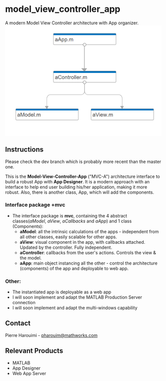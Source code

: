 # model_view_controller_app
A modern Model View Controller architecture with App organizer.
![](https://github.com/bamby1313/model_view_controller/blob/main/DependencyAnalysis.JPG)

## Instructions
Please check the dev branch which is probably more recent than the master one.

This is the **Model-View-Controller-App** ("MVC-A") architecture interface to build a robust App with **App Designer**.
It is a modern approach with an interface to help end user building his/her application, making it more robust.
Also, there is another class, App, which will add the components.  

### Interface package +mvc  
* The interface package is **mvc**, containing the 4 abstract classes(*aModel*, *aView*, *aCallbacks* and *aApp*) and 1 class (Components):  
  - **aModel**: all the intrinsic calculations of the apps - independent from all other classes, easily scalable for other apps. 
  - **aView**: visual component in the app, with callbacks attached. Updated by the controller. Fully independent.
  - **aController**: callbacks from the user's actions. Controls the view & the model.
  - **aApp**: main object instancing all the other - control the architecture (components) of the app and deployable to web app.


### Other:  
* The instantiated app is deployable as a web app  
* I will soon implement and adapt the MATLAB Production Server connection  
* I will soon implement and adapt the multi-windows capability

## Contact
Pierre Harouimi - pharouim@mathworks.com

## Relevant Products
* MATLAB
* App Designer
* Web App Server
